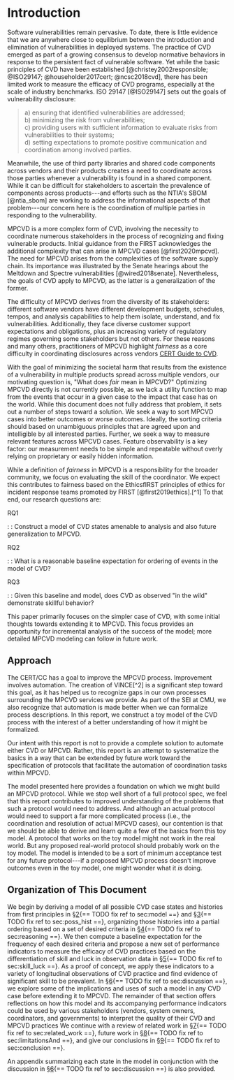 # Introduction

Software vulnerabilities remain pervasive. To date, there is little
evidence that we are anywhere close to equilibrium between the
introduction and elimination of vulnerabilities in deployed systems. The
practice of CVD
emerged as part of a growing consensus to develop normative behaviors in
response to the persistent fact of vulnerable software. Yet while the
basic principles of CVD have been established
[@christey2002responsible; @ISO29147; @householder2017cert; @ncsc2018cvd],
there has been limited work to measure the efficacy of
CVD programs,
especially at the scale of industry benchmarks. ISO 29147 [@ISO29147]
sets out the goals of vulnerability disclosure:

> a\) ensuring that identified vulnerabilities are addressed;\
> b) minimizing the risk from vulnerabilities;\
> c) providing users with sufficient information to evaluate risks from
> vulnerabilities to their systems;\
> d) setting expectations to promote positive communication and
> coordination among involved parties.

Meanwhile, the use of third party libraries and shared code components
across vendors and their products creates a need to coordinate across
those parties whenever a vulnerability is found in a shared component.
While it can be difficult for stakeholders to ascertain the prevalence
of components across products---and efforts such as the
NTIA's
SBOM [@ntia_sbom]
are working to address the informational aspects of that problem---our
concern here is the coordination of multiple parties in responding to
the vulnerability.

MPCVD is a more
complex form of CVD, involving the necessity to coordinate
numerous stakeholders in the process of recognizing and fixing
vulnerable products. Initial guidance from the
FIRST acknowledges
the additional complexity that can arise in
MPCVD
cases [@first2020mpcvd]. The need for MPCVD arises from the complexities of the
software supply chain. Its importance was illustrated by the Senate
hearings about the Meltdown and Spectre
vulnerabilities [@wired2018senate]. Nevertheless, the goals of
CVD apply to
MPCVD, as the
latter is a generalization of the former.

The difficulty of MPCVD derives from the diversity of its
stakeholders: different software vendors have different development
budgets, schedules, tempos, and analysis capabilities to help them
isolate, understand, and fix vulnerabilities. Additionally, they face
diverse customer support expectations and obligations, plus an
increasing variety of regulatory regimes governing some stakeholders but
not others. For these reasons and many others, practitioners of
MPCVD highlight
*fairness* as a core difficulty in coordinating disclosures across
vendors [CERT Guide to CVD](https://vuls.cert.org/confluence/display/CVD).

With the goal of minimizing the societal harm that results from the
existence of a vulnerability in multiple products spread across multiple
vendors, our motivating question is, "What does *fair* mean in
MPCVD?"
Optimizing MPCVD
directly is not currently possible, as we lack a utility function to map
from the events that occur in a given case to the impact that case has
on the world. While this document does not fully address that problem,
it sets out a number of steps toward a solution. We seek a way to sort
MPCVD cases into
better outcomes or worse outcomes. Ideally, the sorting criteria should
based on unambiguous principles that are agreed upon and intelligible by
all interested parties. Further, we seek a way to measure relevant
features across MPCVD cases. Feature observability is a key
factor: our measurement needs to be simple and repeatable without overly
relying on proprietary or easily hidden information.

While a definition of *fairness* in MPCVD is a responsibility for the broader
community, we focus on evaluating the skill of the coordinator. We
expect this contributes to fairness based on the EthicsfIRST principles
of ethics for incident response teams promoted by
FIRST
[@first2019ethics].[^1] To that end, our research questions are:

RQ1

:   : Construct a model of CVD states amenable to analysis and also
    future generalization to MPCVD.

RQ2

:   : What is a reasonable baseline expectation for ordering of events
    in the model of CVD?

RQ3

:   : Given this baseline and model, does CVD as observed "in the wild" demonstrate
    skillful behavior?

This paper primarily focuses on the simpler case of
CVD, with some
initial thoughts towards extending it to MPCVD. This focus provides an opportunity for
incremental analysis of the success of the model; more detailed
MPCVD modeling
can follow in future work.

## Approach

The CERT/CC has
a goal to improve the MPCVD process. Improvement involves automation.
The creation of VINCE[^2] is a significant step toward this goal, as it
has helped us to recognize gaps in our own processes surrounding the
MPCVD services we
provide. As part of the SEI at CMU, we also recognize that automation is
made better when we can formalize process descriptions. In this report,
we construct a toy model of the CVD process with the interest of a better
understanding of how it might be formalized.

Our intent with this report is not to provide a complete solution to
automate either CVD
or MPCVD. Rather,
this report is an attempt to systematize the basics in a way that can be
extended by future work toward the specification of protocols that
facilitate the automation of coordination tasks within
MPCVD.

The model presented here provides a foundation on which we might build
an MPCVD
protocol. While we stop well short of a full protocol spec, we feel that
this report contributes to improved understanding of the problems that
such a protocol would need to address. And although an actual protocol
would need to support a far more complicated process (i.e., the
coordination and resolution of actual MPCVD cases), our contention is that we should
be able to derive and learn quite a few of the basics from this toy
model. A protocol that works on the toy model might not work in the real
world. But any proposed real-world protocol should probably work on the
toy model. The model is intended to be a sort of minimum acceptance test
for any future protocol---if a proposed MPCVD process doesn't improve outcomes even in
the toy model, one might wonder what it *is* doing.

## Organization of This Document

We begin by deriving a model of all possible CVD case states and histories from first
principles in §[2](#sec:model){== TODO fix ref to sec:model ==} and §[3](#sec:poss_hist){== TODO fix ref to sec:poss_hist ==}, organizing those histories into a partial
ordering based on a set of desired criteria in
§[4](#sec:reasoning){== TODO fix ref to sec:reasoning ==}. We
then compute a baseline expectation for the frequency of each desired
criteria and propose a new set of performance indicators to measure the
efficacy of CVD
practices based on the differentiation of skill and luck in observation
data in §[5](#sec:skill_luck){== TODO fix ref to sec:skill_luck ==}. As a proof of concept, we apply these
indicators to a variety of longitudinal observations of
CVD practice and
find evidence of significant skill to be prevalent. In
§[6](#sec:discussion){== TODO fix ref to sec:discussion ==},
we explore some of the implications and uses of such a model in any
CVD case before
extending it to MPCVD. The remainder of that section offers
reflections on how this model and its accompanying performance
indicators could be used by various stakeholders (vendors, system
owners, coordinators, and governments) to interpret the quality of their
CVD and
MPCVD practices
We continue with a review of related work in
§[7](#sec:related_work){== TODO fix ref to sec:related_work ==}, future work in
§[8](#sec:limitationsAnd){== TODO fix ref to sec:limitationsAnd ==}, and give our conclusions in
§[9](#sec:conclusion){== TODO fix ref to sec:conclusion ==}.

An appendix summarizing each state in the model in conjunction with the
discussion in §[6](#sec:discussion){== TODO fix ref to sec:discussion ==} is also provided.
